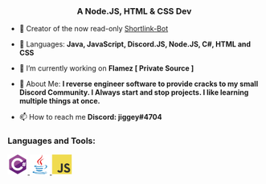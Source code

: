 <h3 align="center">A Node.JS, HTML & CSS Dev</h3>

- 🔭 Creator of the now read-only [Shortlink-Bot](https://github.com/Rismose/Shortlink-Bot)

- 🌱 Languages: **Java, JavaScript, Discord.JS, Node.JS, C#, HTML and CSS**

- 🔭 I’m currently working on **Flamez [ Private Source ]**

- 💬 About Me: **I reverse engineer software to provide cracks to my small Discord Community. I Always start and stop projects. I like learning multiple things at once.**

- 📫 How to reach me **Discord: jiggey#4704**


<h3 align="left">Languages and Tools:</h3>
<p align="left"> <a href="https://www.w3schools.com/cs/" target="_blank"> <img src="https://raw.githubusercontent.com/devicons/devicon/master/icons/csharp/csharp-original.svg" alt="csharp" width="40" height="40"/> </a> <a href="https://www.java.com" target="_blank"> <img src="https://raw.githubusercontent.com/devicons/devicon/master/icons/java/java-original.svg" alt="java" width="40" height="40"/> </a> <a href="https://developer.mozilla.org/en-US/docs/Web/JavaScript" target="_blank"> <img src="https://raw.githubusercontent.com/devicons/devicon/master/icons/javascript/javascript-original.svg" alt="javascript" width="40" height="40"/> </a> </p>
